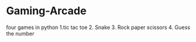 # Gaming-Arcade
four games in python
1.tic tac toe
2. Snake
3. Rock paper scissors
4. Guess the number
